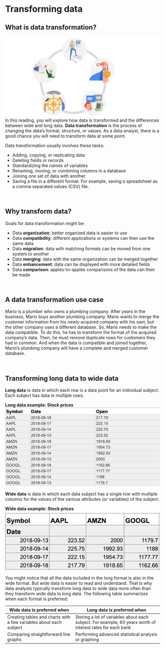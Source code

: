 # Transforming data
## What is data transformation?

![img](img/transform.png)
In this reading, you will explore how data is transformed and the differences between wide and long data. **Data transformation** is the process of changing the data’s format, structure, or values. As a data analyst, there is a good chance you will need to transform data at some point. 

Data transformation usually involves these tasks:

* Adding, copying, or replicating data 
* Deleting fields or records 
* Standardizing the names of variables
* Renaming, moving, or combining columns in a database
* Joining one set of data with another
* Saving a file in a different format. For example, saving a spreadsheet as a comma separated values (CSV) file.

&nbsp;

## Why transform data?

Goals for data transformation might be: 

* Data **organization**: better organized data is easier to use
* Data **compatibility**: different applications or systems can then use the same data
* Data **migration**: data with matching formats can be moved from one system to another
* Data **merging**: data with the same organization can be merged together
* Data **enhancement**: data can be displayed with more detailed fields 
* Data **comparison**: apples-to-apples comparisons of the data can then be made 

&nbsp;

## A data transformation use case

Mario is a plumber who owns a plumbing company. After years in the business, Mario buys another plumbing company. Mario wants to merge the customer information from his newly acquired company with his own, but the other company uses a different database. So, Mario needs to make the data compatible. To do this, he has to transform the format of the acquired company’s data. Then, he must remove duplicate rows for customers they had in common. And when the data is compatible and joined together, Mario’s plumbing company will have a complete and merged customer database.

&nbsp;

## Transforming long data to wide data
**Long data** is data in which each row is a data point for an individual subject. Each subject has data in multiple rows.

**Long data example: Stock prices**
![img](img/transform2.png)



**Wide data** is data in which each data subject has a single row with multiple columns for the values of the various attributes (or variables) of the subject. 

**Wide data example: Stock prices**
![img](img/transform3.png)



You might notice that all the data included in the long format is also in the wide format. But wide data is easier to read and understand. That is why data analysts typically transform long data to wide data more often than they transform wide data to long data. The following table summarizes when each format is preferred:

| Wide data is preferred when                                        | Long data is preferred when                                                                                |
| ------------------------------------------------------------------ | ---------------------------------------------------------------------------------------------------------- |
| Creating tables and charts with a few variables about each subject | Storing a lot of variables about each subject. For example, 60 years worth of interest rates for each bank |
| Comparing straightforward line graphs                              | Performing advanced statistical analysis or graphing                                                       |
